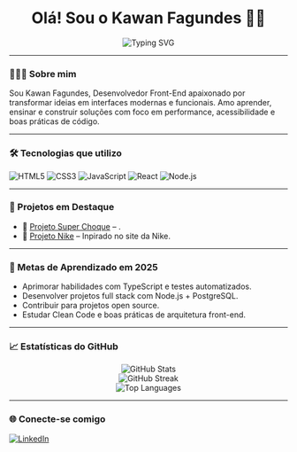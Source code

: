 <h1 align="center">Olá! Sou o Kawan Fagundes 🏄🏾</h1>

<p align="center">
  <img src="https://readme-typing-svg.herokuapp.com?font=Fira+Code&duration=2000&pause=1000&center=true&vCenter=true&width=435&lines=Desenvolvedor+Web;Apaixonado+por+tecnologia+e+códigos;Seja+bem-vindo+ao+meu+espaço+dev!" alt="Typing SVG" />
</p>

---

### 👨🏾‍💻 Sobre mim

Sou Kawan Fagundes, Desenvolvedor Front-End apaixonado por transformar ideias em interfaces modernas e funcionais. Amo aprender, ensinar e construir soluções com foco em performance, acessibilidade e boas práticas de código.

---

### 🛠️ Tecnologias que utilizo

![HTML5](https://img.shields.io/badge/-HTML-E34F26?style=flat-square&logo=html5&logoColor=white)
![CSS3](https://img.shields.io/badge/-CSS-1572B6?style=flat-square&logo=css3)
![JavaScript](https://img.shields.io/badge/-JavaScript-black?style=flat-square&logo=javascript)
![React](https://img.shields.io/badge/-React-61DAFB?style=flat-square&logo=react&logoColor=black)
![Node.js](https://img.shields.io/badge/-Node.js-339933?style=flat-square&logo=node.js&logoColor=white)

---

### 🚀 Projetos em Destaque

- 🔗 [Projeto Super Choque](https://fagwndes.github.io/Projeto-Nike/) – .
- 🔗 [Projeto Nike](https://fagwndes.github.io/Projeto-Nike/) – Inpirado no site da Nike.
---

### 🎯 Metas de Aprendizado em 2025

- Aprimorar habilidades com TypeScript e testes automatizados.
- Desenvolver projetos full stack com Node.js + PostgreSQL.
- Contribuir para projetos open source.
- Estudar Clean Code e boas práticas de arquitetura front-end.

---

### 📈 Estatísticas do GitHub

<p align="center">
  <img src="https://github-readme-stats.vercel.app/api?username=fagundes&show_icons=true&theme=tokyonight&hide_title=true&rank_icon=github" alt="GitHub Stats" />
  <br />
  <img src="https://github-readme-streak-stats.herokuapp.com/?user=fagundes&theme=tokyonight" alt="GitHub Streak" />
  <br />
  <img src="https://github-readme-stats.vercel.app/api/top-langs/?username=fagundes&layout=compact&theme=tokyonight" alt="Top Languages" />
</p>

---

### 🌐 Conecte-se comigo

<p>
  <a href="https://www.linkedin.com/in/kawan-fagundes/" target="_blank">
    <img alt="LinkedIn" src="https://img.shields.io/badge/LinkedIn-0077B5?style=for-the-badge&logo=linkedin&logoColor=white" />
  </a>
</p>














